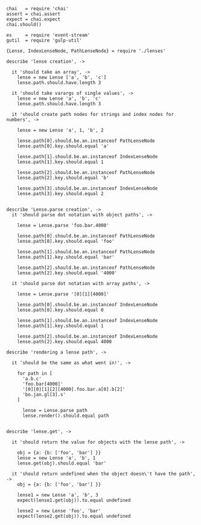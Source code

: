     chai   = require 'chai'
    assert = chai.assert
    expect = chai.expect
    chai.should()

    es     = require 'event-stream'
    gutil  = require 'gulp-util'

    {Lense, IndexLenseNode, PathLenseNode} = require './lenses'

    describe 'lense creation', ->
      
      it 'should take an array', ->
        lense = new Lense ['a', 'b', 'c']
        lense.path.should.have.length 3

      it 'should take varargs of single values', ->
        lense = new Lense 'a', 'b', 'c'
        lense.path.should.have.length 3

      it 'should create path nodes for strings and index nodes for numbers', ->

        lense = new Lense 'a', 1, 'b', 2

        lense.path[0].should.be.an.instanceof PathLenseNode
        lense.path[0].key.should.equal 'a'

        lense.path[1].should.be.an.instanceof IndexLenseNode
        lense.path[1].key.should.equal 1

        lense.path[2].should.be.an.instanceof PathLenseNode
        lense.path[2].key.should.equal 'b'

        lense.path[3].should.be.an.instanceof IndexLenseNode
        lense.path[3].key.should.equal 2


    describe 'Lense.parse creation', ->
      it 'should parse dot notation with object paths', ->

        lense = Lense.parse 'foo.bar.4000'

        lense.path[0].should.be.an.instanceof PathLenseNode
        lense.path[0].key.should.equal 'foo'

        lense.path[1].should.be.an.instanceof PathLenseNode
        lense.path[1].key.should.equal 'bar'

        lense.path[2].should.be.an.instanceof PathLenseNode
        lense.path[2].key.should.equal '4000'

      it 'should parse dot notation with array paths', ->

        lense = Lense.parse '[0][1][4000]'

        lense.path[0].should.be.an.instanceof IndexLenseNode
        lense.path[0].key.should.equal 0

        lense.path[1].should.be.an.instanceof IndexLenseNode
        lense.path[1].key.should.equal 1

        lense.path[2].should.be.an.instanceof IndexLenseNode
        lense.path[2].key.should.equal 4000

    describe 'rendering a lense path', ->

      it 'should be the same as what went in!', ->

        for path in [
          'a.b.c'
          'foo.bar[4000]'
          '[0][0][1][2][4000].foo.bar.a[0].b[2]'
          'bo.jan.gl[3].s'
        ]

          lense = Lense.parse path
          lense.render().should.equal path


    describe 'lense.get', ->

      it 'should return the value for objects with the lense path', ->

        obj = {a: {b: ['foo', 'bar'] }}
        lense = new Lense 'a', 'b', 1
        lense.get(obj).should.equal 'bar'

      it 'should return undefined when the object doesn\'t have the path', ->
        obj = {a: {b: ['foo', 'bar'] }}

        lense1 = new Lense 'a', 'b', 3
        expect(lense1.get(obj)).to.equal undefined

        lense2 = new Lense 'foo', 'bar'
        expect(lense2.get(obj)).to.equal undefined